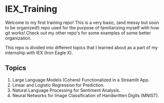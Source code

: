 # IEX_Training

Welcome to my first training repo! This is a very basic, (and messy but soon to be organized!) repo used for the purpose of familiarizing myself with how git works! Check out my other repo's for some examples of some better organization.

This repo is divided into different topics that I learned about as a part of my internship with IEX (Iron Eagle X).

## Topics
1. Large Language Models (Cohere) Functionalized in a Streamlit App.
2. Linear and Logistic Regression for Prediction.
3. Natural Language Processing for Sentiment Analysis.
4. Neural Networks for Image Classification of Handwritten Digits (MNIST).
